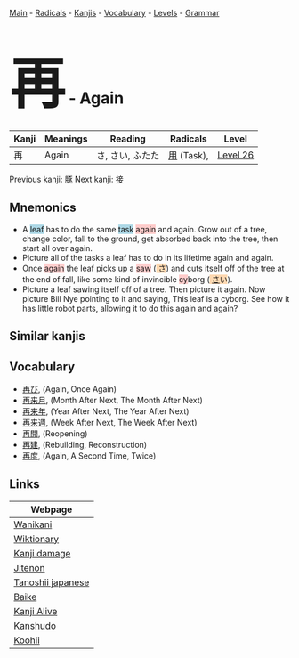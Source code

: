 <style> bigfont {font-size: 100px}</style>
[Main](../index.md) -
[Radicals](../radicals.md) -
[Kanjis](../kanjis.md) -
[Vocabulary](../vocabulary.md) -
[Levels](../levels.md) -
[Grammar](../grammar.md)
# <bigfont> 再</bigfont> - Again 

| Kanji | Meanings | Reading | Radicals | Level |
| --- | --- | --- | --- | --- |
| 再 | Again | さ, さい, ふたた | [用](../radicals/用.md) (Task),  | [Level 26](../levels/wk_level26.md) |

Previous kanji: [豚](豚.md) Next kanji: [接](接.md) 

## Mnemonics
 * A <span style="background-color:#ADD8E6"> leaf</span> has to do the same <span style="background-color:#ADD8E6"> task</span> <span style="background-color:#ffcccb"> again</span> and again. Grow out of a tree, change color, fall to the ground, get absorbed back into the tree, then start all over again.
* Picture all of the tasks a leaf has to do in its lifetime again and again.
* Once <span style="background-color:#ffcccb"> again</span> the leaf picks up a <span style="background-color:#ffcccb"> saw</span> (<span style="background-color:#fed8b1"> [さ](https://jisho.org/search/さ)</span>) and cuts itself off of the tree at the end of fall, like some kind of invincible <span style="background-color:#ffcccb"> cy</span>borg (<span style="background-color:#fed8b1"> [さ](https://jisho.org/search/さ)い</span>).
* Picture a leaf sawing itself off of a tree. Then picture it again. Now picture Bill Nye pointing to it and saying, This leaf is a cyborg. See how it has little robot parts, allowing it to do this again and again?


## Similar kanjis
 


## Vocabulary
 * [再び](../vocabulary/再.md), (Again, Once Again)
* [再来月](../vocabulary/再.md), (Month After Next, The Month After Next)
* [再来年](../vocabulary/再.md), (Year After Next, The Year After Next)
* [再来週](../vocabulary/再.md), (Week After Next, The Week After Next)
* [再開](../vocabulary/再.md), (Reopening)
* [再建](../vocabulary/再.md), (Rebuilding, Reconstruction)
* [再度](../vocabulary/再.md), (Again, A Second Time, Twice)



## Links 

| Webpage |
| --- |
| [Wanikani          ](https://www.wanikani.com/kanji/再) |
| [Wiktionary        ](https://en.wiktionary.org/wiki/再) |
| [Kanji damage      ](http://www.kanjidamage.com/kanji/search?utf8=✓&q=再) |
| [Jitenon           ](https://jitenon.com/kanji/再) |
| [Tanoshii japanese ](https://www.tanoshiijapanese.com/dictionary/kanji.cfm?k=再) |
| [Baike             ](https://baike.baidu.com/item/再) |
| [Kanji Alive       ](https://app.kanjialive.com/再) |
| [Kanshudo          ](https://www.kanshudo.com/searchmn?q=再) |
| [Koohii            ](https://kanji.koohii.com/study/kanji/再) |
